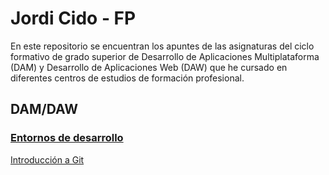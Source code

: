 # Jordi Cido - FP

En este repositorio se encuentran los apuntes de las asignaturas del ciclo formativo de grado superior de Desarrollo de Aplicaciones Multiplataforma (DAM) y Desarrollo de Aplicaciones Web (DAW) que he cursado en diferentes centros de estudios de formación profesional.

## DAM/DAW

### [Entornos de desarrollo](EDD)

[Introducción a Git](EDD/introduccion_git.md)

